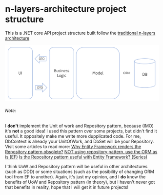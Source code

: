 # n-layers-architecture project structure

This is a .NET core API project structure built follow the [traditional n-layers architecture](https://docs.microsoft.com/en-us/dotnet/architecture/modern-web-apps-azure/common-web-application-architectures#traditional-n-layer-architecture-applications "traditional n-layers architecture")


<img src="overview.PNG?raw=true" />

###### Note:
I **don't** implement the Unit of work and Repository pattern, because (IMO) it's **not** a good idea!
I used this pattern over some projects, but didn't find it useful. It oppositely make me write more dupplicated code. For me, DbContext is already your UnitOfWork, and DbSet will be your Repository.
Visit some articles to read more:
[Why Entity Framework renders the Repository pattern obsolete?](https://cockneycoder.wordpress.com/2013/04/07/why-entity-framework-renders-the-repository-pattern-obsolete/ "Why Entity Framework renders the Repository pattern obsolete?")
[NOT using repository pattern, use the ORM as is (EF)](https://stackoverflow.com/questions/14110890/not-using-repository-pattern-use-the-orm-as-is-ef "NOT using repository pattern, use the ORM as is (EF)")
[Is the Repository pattern useful with Entity Framework? (Series)](https://www.thereformedprogrammer.net/is-the-repository-pattern-useful-with-entity-framework/ "Is the Repository pattern useful with Entity Framework? (Series)")

I think UoW and Repository pattern will be useful in other architectures (such as DDD) or some situations (such as the posibility of changing ORM tool from EF to another).
Again, it's just my opinion, and I **do** know the benefits of UoW and Repository pattern (in theory), but I haven't never got that benefits in reality, hope that I will get it in future projects!
